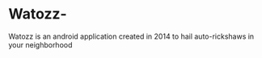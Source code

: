 # Watozz-
Watozz is an android application created in 2014 to hail auto-rickshaws in your neighborhood
